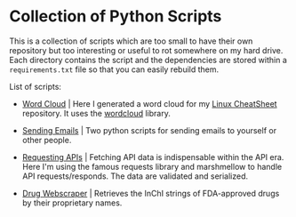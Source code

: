 # Collection of Python Scripts

This is a collection of scripts which are too small to have their own repository but too interesting or useful to rot somewhere on my hard drive. Each directory contains the script and the dependencies are stored within a `requirements.txt` file so that you can easily rebuild them.

List of scripts:

- [Word Cloud](https://github.com/NiklasTiede/Python-Scripts-Collection/blob/main/wordcloud/README.md) | Here I generated a word cloud for my [Linux CheatSheet](https://github.com/NiklasTiede/CheatSheet-Linux) repository. It uses the [wordcloud](https://github.com/amueller/word_cloud) library.

- [Sending Emails](https://github.com/NiklasTiede/Python-Scripts-Collection/blob/main/sending_emails/README.md) | Two python scripts for sending emails to yourself or other people.

- [Requesting APIs](https://github.com/NiklasTiede/Python-Scripts-Collection/blob/main/requesting_apis/README.md) | Fetching API data is indispensable within the API era. Here I'm using the famous requests library and marshmellow to handle API requests/responds. The data are validated and serialized.
- [Drug Webscraper](https://github.com/NiklasTiede/Python-Scripts-Collection/blob/main/drug_webscraper/README.md) | Retrieves the InChI strings of FDA-approved drugs by their proprietary names.

